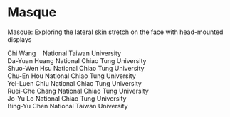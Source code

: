 # Masque
Masque: Exploring the lateral skin stretch on the face with head-mounted displays

Chi Wang&nbsp;&nbsp;&nbsp;&nbsp;National Taiwan University </br>
Da-Yuan Huang         National Chiao Tung University </br>
Shuo-Wen Hsu          National Chiao Tung University</br>
Chu-En Hou            National Chiao Tung University</br>
Yei-Luen Chiu         National Chiao Tung University</br>
Ruei-Che Chang        National Chiao Tung University</br>
Jo-Yu Lo              National Chiao Tung University</br>
Bing-Yu Chen          National Taiwan University</br>
 
